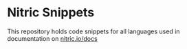 # Nitric Snippets

This repository holds code snippets for all languages used in documentation on [nitric.io/docs](https://nitric.io/docs)
